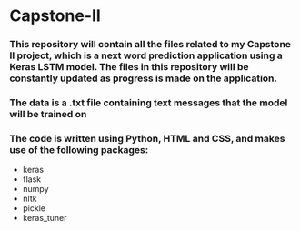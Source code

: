 # Capstone-II
### This repository will contain all the files related to my Capstone II project, which is a next word prediction application using a Keras LSTM model. The files in this repository will be constantly updated as progress is made on the application.
### The data is a .txt file containing text messages that the model will be trained on
### The code is written using Python, HTML and CSS, and makes use of the following packages:
* keras
* flask
* numpy
* nltk
* pickle
* keras_tuner
